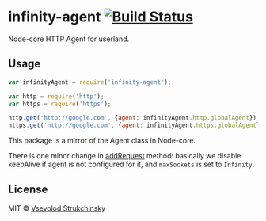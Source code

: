 # infinity-agent [![Build Status](https://travis-ci.org/floatdrop/infinity-agent.svg?branch=master)](https://travis-ci.org/floatdrop/infinity-agent)

Node-core HTTP Agent for userland.

## Usage

```js
var infinityAgent = require('infinity-agent');

var http = require('http');
var https = require('https');

http.get('http://google.com', {agent: infinityAgent.http.globalAgent});
https.get('http://google.com', {agent: infinityAgent.https.globalAgent});
```

This package is a mirror of the Agent class in Node-core.

There is one minor change in [addRequest](https://github.com/floatdrop/infinity-agent/blob/master/http.js#L135-L140) method: basically we disable keepAlive if agent is not configured for it, and `maxSockets` is set to `Infinity`.

## License

MIT © [Vsevolod Strukchinsky](floatdrop@gmail.com)
